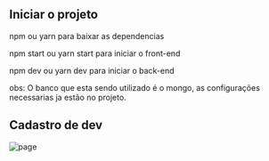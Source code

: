 ## Iniciar o projeto

npm ou yarn para baixar as dependencias

npm start ou  yarn start para iniciar o front-end

npm dev ou yarn dev para iniciar o back-end

obs: O banco que esta sendo utilizado é o mongo, as configurações necessarias ja estão no projeto.

## Cadastro de dev

![page](https://user-images.githubusercontent.com/36475975/91099827-65e1a600-e63a-11ea-9e67-be6ec97e70f5.png)




